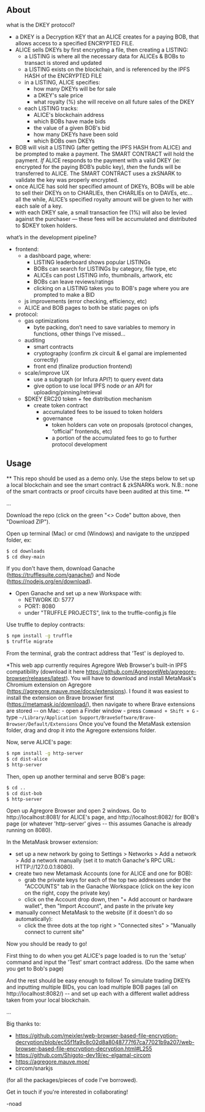 ## About

what is the DKEY protocol?
- a DKEY is a Decryption KEY that an ALICE creates for a paying BOB, that allows access to a specified ENCRYPTED FILE.
- ALICE sells DKEYs by first encrypting a file, then creating a LISTING:
    - a LISTING is where all the necessary data for ALICEs & BOBs to transact is stored and updated 
    - a LISTING exists on the blockchain, and is referenced by the IPFS HASH of the ENCRYPTED FILE
    - in a LISTING, ALICE specifies:
        - how many DKEYs will be for sale
        - a DKEY's sale price
        - what royalty (%) she will receive on all future sales of the DKEY
    - each LISTING tracks:
        - ALICE's blockchain address
        - which BOBs have made bids
        - the value of a given BOB's bid
        - how many DKEYs have been sold
        - which BOBs own DKEYs
- BOB will visit a LISTING (after getting the IPFS HASH from ALICE) and be prompted to make a payment. The SMART CONTRACT will hold the payment. *If* ALICE responds to the payment with a valid DKEY (ie: encrypted for the paying BOB’s public key), *then* the funds will be transferred to ALICE. The SMART CONTRACT uses a zkSNARK to validate the key was properly encrypted. 
- once ALICE has sold her specified amount of DKEYs, BOBs will be able to sell their DKEYs on to CHARLIEs, then CHARLIEs on to DAVEs, etc… all the while, ALICE’s specified royalty amount will be given to her with each sale of a key.
- with each DKEY sale, a small transaction fee (1%) will also be levied against the purchaser — these fees will be accumulated and distributed to $DKEY token holders.

what’s in the development pipeline?
- frontend:
    - a dashboard page, where:
        - LISTING leaderboard shows popular LISTINGs
        - BOBs can search for LISTINGs by category, file type, etc
        - ALICEs can post LISTING info, thumbnails, artwork, etc
        - BOBs can leave reviews/ratings
        - clicking on a LISTING takes you to BOB's page where you are prompted to make a BID
    - js improvements (error checking, efficiency, etc)
    - ALICE and BOB pages to both be static pages on ipfs
- protocol:
    - gas optimizations
        - byte packing, don’t need to save variables to memory in functions, other things I've missed...
    - auditing
        - smart contracts
        - cryptography (confirm zk circuit & el gamal are implemented correctly)
        - front end (finalize production frontend)
    - scale/improve UX
        - use a subgraph (or Infura API?) to query event data
        - give option to use local IPFS node *or* an API for uploading/pinning/retrieval
    - $DKEY ERC20 token + fee distribution mechanism
        - create token contract
            - accumulated fees to be issued to token holders
            - governance
                - token holders can vote on proposals (protocol changes, “official” frontends, etc)
                - a portion of the accumulated fees to go to further protocol development

## Usage

** This repo should be used as a demo only. Use the steps below to set up a local blockchain and see the smart contract & zkSNARKs work. N.B.: none of the smart contracts or proof circuits have been audited at this time. **

...

Download the repo (click on the green "<> Code" button above, then "Download ZIP"). 

Open up terminal (Mac) or cmd (Windows) and navigate to the unzipped folder, ex:
```bash
$ cd downloads
$ cd dkey-main
```

If you don't have them, download Ganache (https://trufflesuite.com/ganache/) and Node (https://nodejs.org/en/download).
- Open Ganache and set up a new Workspace with:
    - NETWORK ID: 5777
    - PORT: 8080
    - under "TRUFFLE PROJECTS", link to the truffle-config.js file

Use truffle to deploy contracts:
```bash
$ npm install -g truffle
$ truffle migrate
```

From the terminal, grab the contract address that 'Test' is deployed to.

*This web app currently requires Agregore Web Browser's built-in IPFS compatibility (download it here https://github.com/AgregoreWeb/agregore-browser/releases/latest). You will have to download and install MetaMask's Chromium extension on Agregore (https://agregore.mauve.moe/docs/extensions). I found it was easiest to install the extension on Brave browser first (https://metamask.io/download/), then navigate to where Brave extensions are stored -- on Mac:
    - open a Finder window
    - press `Command + Shift + G`
    - type `~/Library/Application Support/BraveSoftware/Brave-Browser/Default/Extensions`
Once you've found the MetaMask extension folder, drag and drop it into the Agregore extensions folder.

Now, serve ALICE's page:
```bash
$ npm install -g http-server
$ cd dist-alice
$ http-server
```

Then, open up another terminal and serve BOB's page:
```bash
$ cd ..
$ cd dist-bob
$ http-server
```

Open up Agregore Browser and open 2 windows. Go to http://localhost:8081/ for ALICE's page, and http://localhost:8082/ for BOB's page (or whatever 'http-server' gives -- this assumes Ganache is already running on 8080).

In the MetaMask browser extension: 
- set up a new network by going to Settings > Networks > Add a network > Add a network manually (set it to match Ganache's RPC URL: HTTP://127.0.0.1:8080).
- create two new Metamask Accounts (one for ALICE and one for BOB): 
    - grab the private keys for each of the top two addresses under the "ACCOUNTS" tab in the Ganache Workspace (click on the key icon on the right, copy the private key)
    - click on the Account drop down, then "+ Add account or hardware wallet", then "Import Account", and paste in the private key
- manually connect MetaMask to the website (if it doesn't do so automatically):
    - click the three dots at the top right > "Connected sites" > "Manually connect to current site"

Now you should be ready to go!

First thing to do when you get ALICE's page loaded is to run the 'setup' command and input the 'Test' smart contract address.
(Do the same when you get to Bob's page)

And the rest should be easy enough to follow! To simulate trading DKEYs and inputting multiple BIDs, you can load multiple BOB pages (all on http://localhost:8082/) -- and set up each with a different wallet address taken from your local blockchain.

...

Big thanks to:
- https://github.com/meixler/web-browser-based-file-encryption-decryption/blob/ec55f1fa9c8c02d8a8048777f67ca77021b9a207/web-browser-based-file-encryption-decryption.html#L255
- https://github.com/Shigoto-dev19/ec-elgamal-circom
- https://agregore.mauve.moe/
- circom/snarkjs

(for all the packages/pieces of code I've borrowed).

Get in touch if you're interested in collaborating!

-noad
